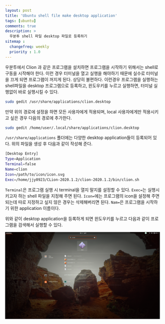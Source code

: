 ```yaml
---
layout: post
title: 'Ubuntu shell file make desktop application'
tags: [ubuntu]
comments: true
description: >
  우분투 shell 파일 desktop 파일로 등록하기
sitemap :
  changefreq: weekly
  priority : 1.0
---
```

우분투에서 Clion 과 같은 프로그램을 설치하면 프로그램을 시작하기 위해서는 shell로 구동을 시작해야 한다. 이런 경우 터미널을 열고 실행을 해야하기 때문에 실수로 터미널을 끄게 되면 프로그램이 꺼지게 된다. 상당히 불편하다. 이런경우 프로그램을 실행하는 shell파일을 desktop 프로그램으로 등록하고, 윈도우키를 누르고 실행하면, 터미널 실행없이 바로 실행시킬 수 있다.  

```bash
sudo gedit /usr/share/applications/clion.desktop
```

만약 위의 경로에 설정을 하면 모든 사용자에게 적용되며, local 사용자에게만 적용시키고 싶은 경우 다음의 경로에 추가한다. 

```bash
sudo gedit /home/user/.local/share/applications/clion.desktop
```

`/usr/share/applications` 폴더에는 다양한 desktop application들이 등록되어 있다. 위의 파일을 생성 후 다음과 같이 작성해 준다. 

```bash
[Desktop Entry]
Type=Application
Terminal=false
Name=clion
Icon=/path/to/icon/icon.svg
Exec=/home/jjy0923/CLion-2020.1.2/clion-2020.1.2/bin/clion.sh
```

`Terminal`은 프로그램 실행 시 terminal을 열지 말지를 설정할 수 있다. `Exec=`는 실행시키고자 하는 shell 파일을 지정해 주면 된다. `Icon=`에는 프로그램의 icon을 설정해 주면 되는데 따로 지정하고 싶지 않은 경우는 삭제해버리면 된다. `Nam=`은 프로그램을 시작하기 위한 application 이름이다. 

위와 같이 desktop application을 등록하게 되면 윈도우키를 누르고 다음과 같이 프로그램을 검색해서 실행할 수 있다. 

![/images/post/ubuntu/2020-06-23-Ubuntu-shell-file-make-desktop-application/Screenshot_from_2020-06-23_11-39-53.png](/images/post/ubuntu/2020-06-23-Ubuntu-shell-file-make-desktop-application/Screenshot_from_2020-06-23_11-39-53.png)
